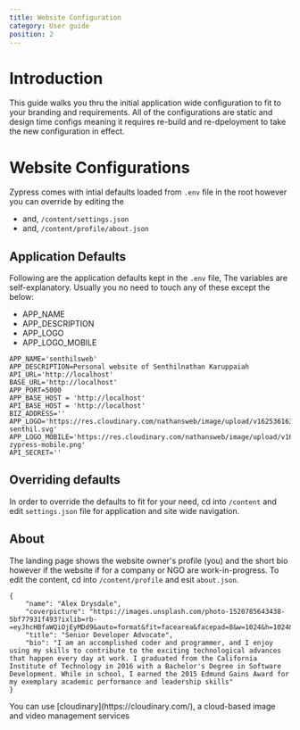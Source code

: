 ```yaml
---
title: Website Configuration
category: User guide
position: 2
---
```


# Introduction
This guide walks you thru the initial application wide configuration to fit to your branding and requirements. All of the configurations are static and design time configs meaning it requires re-build and re-dpeloyment to take the new configuration in effect.

# Website Configurations 

Zypress comes with intial defaults loaded from `.env` file in the root however you can override by editing the 

* and, `/content/settings.json`
* and, `/content/profile/about.json`


## Application Defaults

Following are the application defaults kept in the `.env` file, The variables are self-explanatory. Usually you no need to touch any of these except the below:

* APP_NAME
* APP_DESCRIPTION
* APP_LOGO
* APP_LOGO_MOBILE

```js[.env] 
APP_NAME='senthilsweb'
APP_DESCRIPTION=Personal website of Senthilnathan Karuppaiah
API_URL='http://localhost'
BASE_URL='http://localhost'
APP_PORT=5000
APP_BASE_HOST = 'http://localhost'
API_BASE_HOST = 'http://localhost'
BIZ_ADDRESS=''
APP_LOGO='https://res.cloudinary.com/nathansweb/image/upload/v1625361633/logos/logo-senthil.svg'
APP_LOGO_MOBILE='https://res.cloudinary.com/nathansweb/image/upload/v1625508054/logos/logo-zypress-mobile.png'
API_SECRET=''
```


## Overriding defaults

In order to override the defaults to fit for your need, cd into `/content` and edit `settings.json` file for application and site wide navigation. 

## About

The landing page shows the website owner's profile (you) and the short bio however if the website if for a company or NGO are work-in-progress. To edit the content, cd into `/content/profile` and esit  `about.json`.

```js[content/profile/about.js] 
{
    "name": "Alex Drysdale",
    "coverpicture": "https://images.unsplash.com/photo-1520785643438-5bf77931f493?ixlib=rb-=eyJhcHBfaWQiOjEyMDd9&auto=format&fit=facearea&facepad=8&w=1024&h=1024&q=80",
    "title": "Senior Developer Advocate",
    "bio": "I am an accomplished coder and programmer, and I enjoy using my skills to contribute to the exciting technological advances that happen every day at work. I graduated from the California Institute of Technology in 2016 with a Bachelor's Degree in Software Development. While in school, I earned the 2015 Edmund Gains Award for my exemplary academic performance and leadership skills"
}

```
<alert>
You can use [cloudinary](https://cloudinary.com/), a cloud-based image and video management services
</alert>

